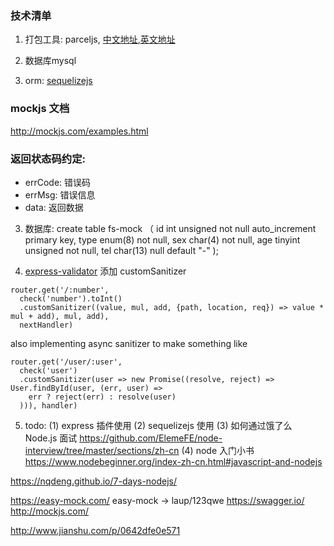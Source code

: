 ### 技术清单
1. 打包工具: parceljs, [中文地址](https://parceljs.docschina.org/),[英文地址](https://parceljs.org/)

2. 数据库mysql

3. orm: [sequelizejs](https://segmentfault.com/a/1190000003987871)

### mockjs 文档

  http://mockjs.com/examples.html

### 返回状态码约定:
 * errCode: 错误码
 * errMsg: 错误信息
 * data: 返回数据
 
3. 数据库:
  create table fs-mock
	（
		id int unsigned not null auto_increment primary key,
		type enum(8) not null,
		sex char(4) not null,
		age tinyint unsigned not null,
		tel char(13) null default "-"
	);
  
4. [express-validator](https://github.com/tranvansang/express-validator) 添加 customSanitizer

```
router.get('/:number',
  check('number').toInt()
  .customSanitizer((value, mul, add, {path, location, req}) => value * mul + add), mul, add),
  nextHandler)
```


also implementing async sanitizer to make something like
```
router.get('/user/:user',
  check('user')
  .customSanitizer(user => new Promise((resolve, reject) => User.findById(user, (err, user) =>
    err ? reject(err) : resolve(user)
  ))), handler)
```

5. todo:
 (1) express 插件使用
 (2) sequelizejs 使用
 (3) 如何通过饿了么 Node.js 面试
	https://github.com/ElemeFE/node-interview/tree/master/sections/zh-cn
 (4) node 入门小书
 https://www.nodebeginner.org/index-zh-cn.html#javascript-and-nodejs

 https://nqdeng.github.io/7-days-nodejs/


https://easy-mock.com/
easy-mock ->  laup/123qwe
https://swagger.io/
http://mockjs.com/

http://www.jianshu.com/p/0642dfe0e571